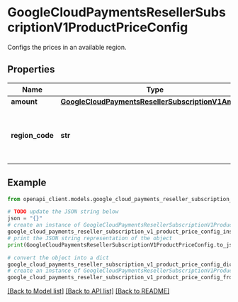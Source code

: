 # GoogleCloudPaymentsResellerSubscriptionV1ProductPriceConfig

Configs the prices in an available region.

## Properties

Name | Type | Description | Notes
------------ | ------------- | ------------- | -------------
**amount** | [**GoogleCloudPaymentsResellerSubscriptionV1Amount**](GoogleCloudPaymentsResellerSubscriptionV1Amount.md) |  | [optional] 
**region_code** | **str** | Output only. 2-letter ISO region code where the product is available in. Ex. \&quot;US\&quot;. | [optional] [readonly] 

## Example

```python
from openapi_client.models.google_cloud_payments_reseller_subscription_v1_product_price_config import GoogleCloudPaymentsResellerSubscriptionV1ProductPriceConfig

# TODO update the JSON string below
json = "{}"
# create an instance of GoogleCloudPaymentsResellerSubscriptionV1ProductPriceConfig from a JSON string
google_cloud_payments_reseller_subscription_v1_product_price_config_instance = GoogleCloudPaymentsResellerSubscriptionV1ProductPriceConfig.from_json(json)
# print the JSON string representation of the object
print(GoogleCloudPaymentsResellerSubscriptionV1ProductPriceConfig.to_json())

# convert the object into a dict
google_cloud_payments_reseller_subscription_v1_product_price_config_dict = google_cloud_payments_reseller_subscription_v1_product_price_config_instance.to_dict()
# create an instance of GoogleCloudPaymentsResellerSubscriptionV1ProductPriceConfig from a dict
google_cloud_payments_reseller_subscription_v1_product_price_config_from_dict = GoogleCloudPaymentsResellerSubscriptionV1ProductPriceConfig.from_dict(google_cloud_payments_reseller_subscription_v1_product_price_config_dict)
```
[[Back to Model list]](../README.md#documentation-for-models) [[Back to API list]](../README.md#documentation-for-api-endpoints) [[Back to README]](../README.md)


